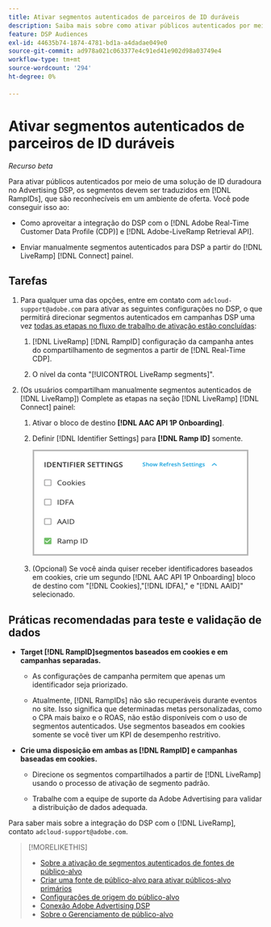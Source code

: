 ```yaml
---
title: Ativar segmentos autenticados de parceiros de ID duráveis
description: Saiba mais sobre como ativar públicos autenticados por meio de uma solução de ID durável.
feature: DSP Audiences
exl-id: 44635b74-1874-4781-bd1a-a4dadae049e0
source-git-commit: ad978a021c063377e4c91ed41e902d98a03749e4
workflow-type: tm+mt
source-wordcount: '294'
ht-degree: 0%

---
```


# Ativar segmentos autenticados de parceiros de ID duráveis

*Recurso beta*

Para ativar públicos autenticados por meio de uma solução de ID duradoura no Advertising DSP, os segmentos devem ser traduzidos em [!DNL RampIDs], que são reconhecíveis em um ambiente de oferta. Você pode conseguir isso ao:

* Como aproveitar a integração do DSP com o [!DNL Adobe Real-Time Customer Data Profile (CDP)] e [!DNL Adobe-LiveRamp Retrieval API].

* Enviar manualmente segmentos autenticados para DSP a partir do [!DNL LiveRamp] [!DNL Connect] painel.

## Tarefas

1. Para qualquer uma das opções, entre em contato com `adcloud-support@adobe.com` para ativar as seguintes configurações no DSP, o que permitirá direcionar segmentos autenticados em campanhas DSP uma vez [todas as etapas no fluxo de trabalho de ativação estão concluídas](source-about.md#workflow-sources):

   1. [!DNL LiveRamp] [!DNL RampID] configuração da campanha antes do compartilhamento de segmentos a partir de [!DNL Real-Time CDP].

   1. O nível da conta &quot;[!UICONTROL LiveRamp segments]&quot;.

1. (Os usuários compartilham manualmente segmentos autenticados de [!DNL LiveRamp]) Complete as etapas na seção [!DNL LiveRamp] [!DNL Connect] painel:

   1. Ativar o bloco de destino **[!DNL AAC API 1P Onboarding]**.

   1. Definir [!DNL Identifier Settings] para **[!DNL Ramp ID]** somente.

      ![Configurações do identificador](/help/dsp/assets/liveramp-tile-settings.png)

   1. (Opcional) Se você ainda quiser receber identificadores baseados em cookies, crie um segundo [!DNL AAC API 1P Onboarding] bloco de destino com &quot;[!DNL Cookies],&quot;[!DNL IDFA],&quot; e &quot;[!DNL AAID]&quot; selecionado.

## Práticas recomendadas para teste e validação de dados

* **Target [!DNL RampID]segmentos baseados em cookies e em campanhas separadas.**

   * As configurações de campanha permitem que apenas um identificador seja priorizado.

   * Atualmente, [!DNL RampIDs] não são recuperáveis durante eventos no site. Isso significa que determinadas metas personalizadas, como o CPA mais baixo e o ROAS, não estão disponíveis com o uso de segmentos autenticados. Use segmentos baseados em cookies somente se você tiver um KPI de desempenho restritivo.

* **Crie uma disposição em ambas as [!DNL RampID] e campanhas baseadas em cookies.**

   * Direcione os segmentos compartilhados a partir de [!DNL LiveRamp] usando o processo de ativação de segmento padrão.

   * Trabalhe com a equipe de suporte da Adobe Advertising para validar a distribuição de dados adequada.

Para saber mais sobre a integração do DSP com o [!DNL LiveRamp], contato `adcloud-support@adobe.com`.

>[!MORELIKETHIS]
>
>* [Sobre a ativação de segmentos autenticados de fontes de público-alvo](source-about.md)
>* [Criar uma fonte de público-alvo para ativar públicos-alvo primários](source-create.md)
>* [Configurações de origem do público-alvo](source-settings.md)
>* [Conexão Adobe Advertising DSP](https://experienceleague.adobe.com/docs/experience-platform/destinations/catalog/advertising/adobe-advertising-cloud-connection.html)
>* [Sobre o Gerenciamento de público-alvo](/help/dsp/audiences/audience-about.md)

